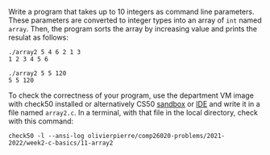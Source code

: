 Write a program that takes up to 10 integers as command line parameters. These
parameters are converted to integer types into an array of `int` named `array`.
Then, the program sorts the array by increasing value and prints the resulat as
follows:

```shell
./array2 5 4 6 2 1 3 
1 2 3 4 5 6

./array2 5 5 120
5 5 120
```

To check the correctness of your program, use the department VM image with check50 installed or alternatively CS50 [sandbox](sandbox.cs50.io)
or [IDE](ide.cs50.io) and write it in a file named `array2.c`. In a terminal,
with that file in the local directory, check with this command:
```shell
check50 -l --ansi-log olivierpierre/comp26020-problems/2021-2022/week2-c-basics/11-array2
```
